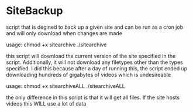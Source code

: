 # SiteBackup
script that is degined to back up a given site and can be run as a cron job and will only download when changes are made

usage: 
chmod +x sitearchive
./sitearchive

this script will download the current version of the site specified in the script.  Additionally, it will not download any filetypes other than the types specified.  I did this because after a day of running this, the script ended up downloading hundreds of gigabytes of videos which is undesireable

usage: 
chmod +x sitearchiveALL
./sitearchiveALL

the only difference in this script is that it will get all files.  If the site hosts videos this WILL use a lot of data
